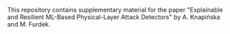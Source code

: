 This repository contains supplementary material for the paper "Explainable and Resilient ML-Based Physical-Layer Attack Detectors" by A. Knapińska and M. Furdek.
